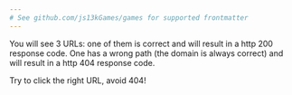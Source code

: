 ```yaml
---
# See github.com/js13kGames/games for supported frontmatter
---
```

You will see 3 URLs: one of them is correct and will result in a http 200 response code. One has a wrong path (the domain is always correct) and will result in a http 404 response code.

Try to click the right URL, avoid 404!